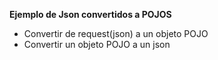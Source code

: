 **Ejemplo de Json convertidos a POJOS**

* Convertir de request(json) a un objeto POJO
* Convertir un objeto POJO a un json


